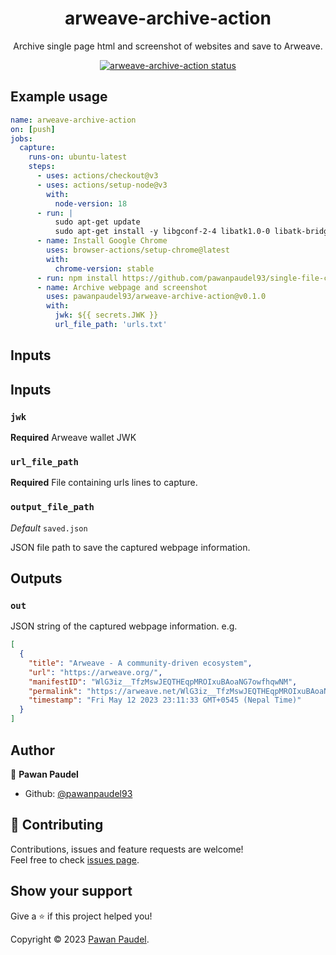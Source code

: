 <h1 align="center">arweave-archive-action</h1>
<p align="center">Archive single page html and screenshot of websites and save to Arweave.</p>

<p align="center">
  <a href="https://github.com/pawanpaudel93/arweave-archive-action/actions"><img alt="arweave-archive-action status" src="https://github.com/pawanpaudel93/arweave-archive-action/workflows/arweave-archive-action/badge.svg"></a>
</p>

## Example usage

```yaml
name: arweave-archive-action
on: [push]
jobs:
  capture:
    runs-on: ubuntu-latest
    steps:
      - uses: actions/checkout@v3
      - uses: actions/setup-node@v3
        with:
          node-version: 18
      - run: |
          sudo apt-get update
          sudo apt-get install -y libgconf-2-4 libatk1.0-0 libatk-bridge2.0-0 libgdk-pixbuf2.0-0 libgtk-3-0 libgbm-dev libnss3-dev libxss-dev libasound2
      - name: Install Google Chrome
        uses: browser-actions/setup-chrome@latest
        with:
          chrome-version: stable
      - run: npm install https://github.com/pawanpaudel93/single-file-cli
      - name: Archive webpage and screenshot
        uses: pawanpaudel93/arweave-archive-action@v0.1.0
        with:
          jwk: ${{ secrets.JWK }}
          url_file_path: 'urls.txt'
```

## Inputs

## Inputs

### `jwk`

**Required** Arweave wallet JWK

### `url_file_path`

**Required** File containing urls lines to capture.

### `output_file_path`

_Default_ `saved.json`

JSON file path to save the captured webpage information.

## Outputs

### `out`

JSON string of the captured webpage information.
e.g.  

```json
[
  {
    "title": "Arweave - A community-driven ecosystem",
    "url": "https://arweave.org/",
    "manifestID": "WlG3iz__TfzMswJEQTHEqpMROIxuBAoaNG7owfhqwNM",
    "permalink": "https://arweave.net/WlG3iz__TfzMswJEQTHEqpMROIxuBAoaNG7owfhqwNM",
    "timestamp": "Fri May 12 2023 23:11:33 GMT+0545 (Nepal Time)"
  }
]
```

## Author

👤 **Pawan Paudel**

- Github: [@pawanpaudel93](https://github.com/pawanpaudel93)

## 🤝 Contributing

Contributions, issues and feature requests are welcome!<br />Feel free to check [issues page](https://github.com/pawanpaudel93/arweave-archive-action/issues).

## Show your support

Give a ⭐️ if this project helped you!

Copyright © 2023 [Pawan Paudel](https://github.com/pawanpaudel93).<br />
